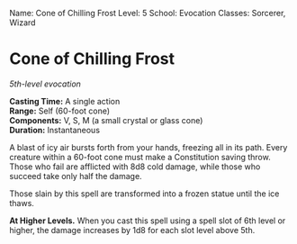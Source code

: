 Name: Cone of Chilling Frost
Level: 5
School: Evocation
Classes: Sorcerer, Wizard

# Cone of Chilling Frost
_5th-level evocation_ 

**Casting Time:** A single action    
**Range:** Self (60-foot cone)    
**Components:** V, S, M (a small crystal or glass cone)    
**Duration:** Instantaneous 

A blast of icy air bursts forth from your hands, freezing all in its path. Every creature within a 60-foot cone must make a Constitution saving throw. Those who fail are afflicted with 8d8 cold damage, while those who succeed take only half the damage.

Those slain by this spell are transformed into a frozen statue until the ice thaws.

**At Higher Levels.** When you cast this spell using a spell slot of 6th level or higher, the damage increases by 1d8 for each slot level above 5th. 

